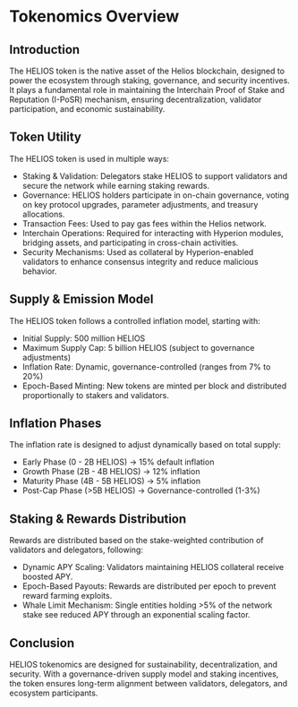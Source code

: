 # Tokenomics Overview

## Introduction
The HELIOS token is the native asset of the Helios blockchain, designed to power the ecosystem through staking, governance, and security incentives. It plays a fundamental role in maintaining the Interchain Proof of Stake and Reputation (I-PoSR) mechanism, ensuring decentralization, validator participation, and economic sustainability.

## Token Utility
The HELIOS token is used in multiple ways:

- Staking & Validation: Delegators stake HELIOS to support validators and secure the network while earning staking rewards.
- Governance: HELIOS holders participate in on-chain governance, voting on key protocol upgrades, parameter adjustments, and treasury allocations.
- Transaction Fees: Used to pay gas fees within the Helios network.
- Interchain Operations: Required for interacting with Hyperion modules, bridging assets, and participating in cross-chain activities.
- Security Mechanisms: Used as collateral by Hyperion-enabled validators to enhance consensus integrity and reduce malicious behavior.

## Supply & Emission Model
The HELIOS token follows a controlled inflation model, starting with:

- Initial Supply: 500 million HELIOS
- Maximum Supply Cap: 5 billion HELIOS (subject to governance adjustments)
- Inflation Rate: Dynamic, governance-controlled (ranges from 7% to 20%)
- Epoch-Based Minting: New tokens are minted per block and distributed proportionally to stakers and validators.

## Inflation Phases
The inflation rate is designed to adjust dynamically based on total supply:

- Early Phase (0 - 2B HELIOS) → 15% default inflation
- Growth Phase (2B - 4B HELIOS) → 12% inflation
- Maturity Phase (4B - 5B HELIOS) → 5% inflation
- Post-Cap Phase (>5B HELIOS) → Governance-controlled (1-3%)

## Staking & Rewards Distribution
Rewards are distributed based on the stake-weighted contribution of validators and delegators, following:

- Dynamic APY Scaling: Validators maintaining HELIOS collateral receive boosted APY.
- Epoch-Based Payouts: Rewards are distributed per epoch to prevent reward farming exploits.
- Whale Limit Mechanism: Single entities holding >5% of the network stake see reduced APY through an exponential scaling factor.

## Conclusion
HELIOS tokenomics are designed for sustainability, decentralization, and security. With a governance-driven supply model and staking incentives, the token ensures long-term alignment between validators, delegators, and ecosystem participants.
